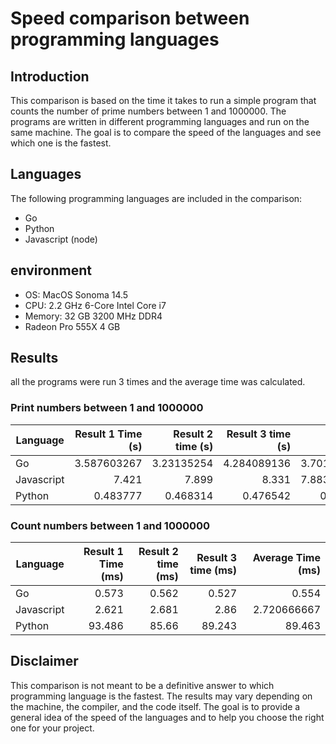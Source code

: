 # Speed comparison between programming languages

## Introduction

This comparison is based on the time it takes to run a simple program that counts the number of prime numbers between 1 and 1000000. The programs are written in different programming languages and run on the same machine. The goal is to compare the speed of the languages and see which one is the fastest.

## Languages

The following programming languages are included in the comparison:

- Go
- Python
- Javascript (node)

## environment

- OS: MacOS Sonoma 14.5
- CPU: 2.2 GHz 6-Core Intel Core i7
- Memory: 32 GB 3200 MHz DDR4
- Radeon Pro 555X 4 GB

## Results

all the programs were run 3 times and the average time was calculated.

### Print numbers between 1 and 1000000

| Language   | Result 1 Time (s) | Result 2 time (s) | Result 3 time (s) | Average Time (s) |
| ---------- | ----------------: | ----------------: | ----------------: | ---------------: |
| Go         |       3.587603267 |        3.23135254 |       4.284089136 |      3.701014981 |
| Javascript |             7.421 |             7.899 |             8.331 |      7.883666667 |
| Python     |          0.483777 |          0.468314 |          0.476542 |         0.476211 |

### Count numbers between 1 and 1000000

| Language   | Result 1 Time (ms) | Result 2 time (ms) | Result 3 time (ms) | Average Time (ms) |
| ---------- | -----------------: | -----------------: | -----------------: | ----------------: |
| Go         |              0.573 |              0.562 |              0.527 |             0.554 |
| Javascript |              2.621 |              2.681 |               2.86 |       2.720666667 |
| Python     |             93.486 |              85.66 |             89.243 |            89.463 |

## Disclaimer

This comparison is not meant to be a definitive answer to which programming language is the fastest. The results may vary depending on the machine, the compiler, and the code itself. The goal is to provide a general idea of the speed of the languages and to help you choose the right one for your project.
